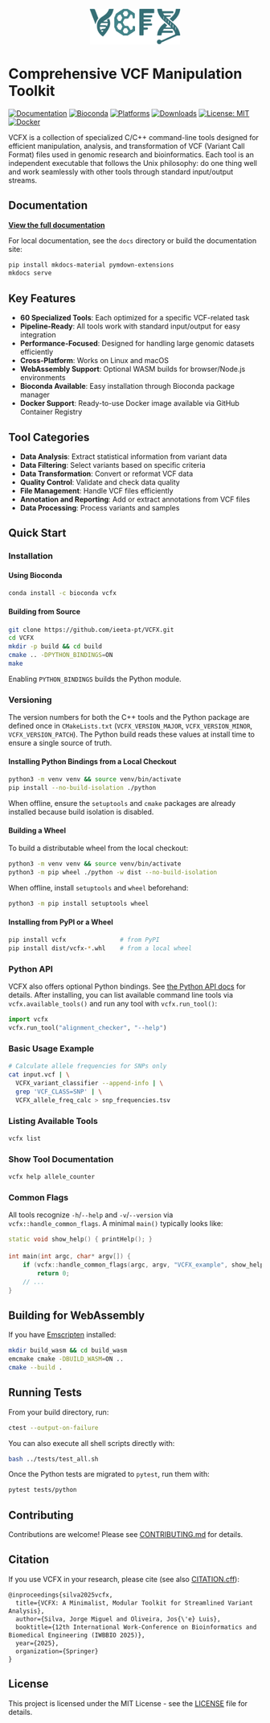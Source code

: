 <p align="center">
  <img src="assets/images/VCFX.png" alt="VCFX Logo" width="180"/>
</p>

# Comprehensive VCF Manipulation Toolkit


[![Documentation](https://img.shields.io/badge/docs-GitHub%20Pages-blue)](https://ieeta-pt.github.io/VCFX/)
[![Bioconda](https://img.shields.io/conda/vn/bioconda/vcfx.svg)](https://anaconda.org/bioconda/vcfx)
[![Platforms](https://anaconda.org/bioconda/vcfx/badges/platforms.svg)](https://anaconda.org/bioconda/vcfx)
[![Downloads](https://anaconda.org/bioconda/vcfx/badges/downloads.svg)](https://anaconda.org/bioconda/vcfx)
[![License: MIT](https://img.shields.io/badge/License-MIT-yellow.svg)](https://opensource.org/licenses/MIT)
[![Docker](https://img.shields.io/badge/Docker-GHCR-blue)](https://ieeta-pt.github.io/VCFX/docker/)

VCFX is a collection of specialized C/C++ command-line tools designed for efficient manipulation, analysis, and transformation of VCF (Variant Call Format) files used in genomic research and bioinformatics. Each tool is an independent executable that follows the Unix philosophy: do one thing well and work seamlessly with other tools through standard input/output streams.

## Documentation

**[View the full documentation](https://ieeta-pt.github.io/VCFX/)**

For local documentation, see the `docs` directory or build the documentation site:

```bash
pip install mkdocs-material pymdown-extensions
mkdocs serve
```

## Key Features

- **60 Specialized Tools**: Each optimized for a specific VCF-related task
- **Pipeline-Ready**: All tools work with standard input/output for easy integration
- **Performance-Focused**: Designed for handling large genomic datasets efficiently
- **Cross-Platform**: Works on Linux and macOS
- **WebAssembly Support**: Optional WASM builds for browser/Node.js environments
- **Bioconda Available**: Easy installation through Bioconda package manager
- **Docker Support**: Ready-to-use Docker image available via GitHub Container Registry

## Tool Categories

- **Data Analysis**: Extract statistical information from variant data
- **Data Filtering**: Select variants based on specific criteria
- **Data Transformation**: Convert or reformat VCF data
- **Quality Control**: Validate and check data quality
- **File Management**: Handle VCF files efficiently
- **Annotation and Reporting**: Add or extract annotations from VCF files
- **Data Processing**: Process variants and samples

## Quick Start

### Installation

#### Using Bioconda

```bash
conda install -c bioconda vcfx
```

#### Building from Source

```bash
git clone https://github.com/ieeta-pt/VCFX.git
cd VCFX
mkdir -p build && cd build
cmake .. -DPYTHON_BINDINGS=ON
make
```

Enabling `PYTHON_BINDINGS` builds the Python module.

### Versioning

The version numbers for both the C++ tools and the Python package are defined
once in `CMakeLists.txt` (`VCFX_VERSION_MAJOR`, `VCFX_VERSION_MINOR`,
`VCFX_VERSION_PATCH`). The Python build reads these values at install time to
ensure a single source of truth.
#### Installing Python Bindings from a Local Checkout

```bash
python3 -m venv venv && source venv/bin/activate
pip install --no-build-isolation ./python
```

When offline, ensure the `setuptools` and `cmake` packages are already installed
because build isolation is disabled.

#### Building a Wheel

To build a distributable wheel from the local checkout:

```bash
python3 -m venv venv && source venv/bin/activate
python3 -m pip wheel ./python -w dist --no-build-isolation
```

When offline, install `setuptools` and `wheel` beforehand:

```bash
python3 -m pip install setuptools wheel
```

#### Installing from PyPI or a Wheel

```bash
pip install vcfx               # from PyPI
pip install dist/vcfx-*.whl    # from a local wheel
```

### Python API

VCFX also offers optional Python bindings. See
[the Python API docs](docs/python_api.md) for details. After installing, you can
list available command line tools via `vcfx.available_tools()` and run any tool
with `vcfx.run_tool()`:

```python
import vcfx
vcfx.run_tool("alignment_checker", "--help")
```

### Basic Usage Example

```bash
# Calculate allele frequencies for SNPs only
cat input.vcf | \
  VCFX_variant_classifier --append-info | \
  grep 'VCF_CLASS=SNP' | \
  VCFX_allele_freq_calc > snp_frequencies.tsv
```

### Listing Available Tools

```bash
vcfx list
```

### Show Tool Documentation

```bash
vcfx help allele_counter
```
### Common Flags

All tools recognize `-h`/`--help` and `-v`/`--version` via `vcfx::handle_common_flags`.
A minimal `main()` typically looks like:
```cpp
static void show_help() { printHelp(); }

int main(int argc, char* argv[]) {
    if (vcfx::handle_common_flags(argc, argv, "VCFX_example", show_help))
        return 0;
    // ...
}
```


## Building for WebAssembly

If you have [Emscripten](https://emscripten.org/) installed:

```bash
mkdir build_wasm && cd build_wasm
emcmake cmake -DBUILD_WASM=ON ..
cmake --build .
```

## Running Tests

From your build directory, run:

```bash
ctest --output-on-failure
```

You can also execute all shell scripts directly with:

```bash
bash ../tests/test_all.sh
```

Once the Python tests are migrated to `pytest`, run them with:

```bash
pytest tests/python
```


## Contributing

Contributions are welcome! Please see [CONTRIBUTING.md](docs/CONTRIBUTING.md) for details.

## Citation

If you use VCFX in your research, please cite (see also [CITATION.cff](CITATION.cff)):

```
@inproceedings{silva2025vcfx,
  title={VCFX: A Minimalist, Modular Toolkit for Streamlined Variant Analysis},
  author={Silva, Jorge Miguel and Oliveira, Jos{\'e} Luis},
  booktitle={12th International Work-Conference on Bioinformatics and Biomedical Engineering (IWBBIO 2025)},
  year={2025},
  organization={Springer}
}
```

## License

This project is licensed under the MIT License - see the [LICENSE](LICENSE) file for details.
